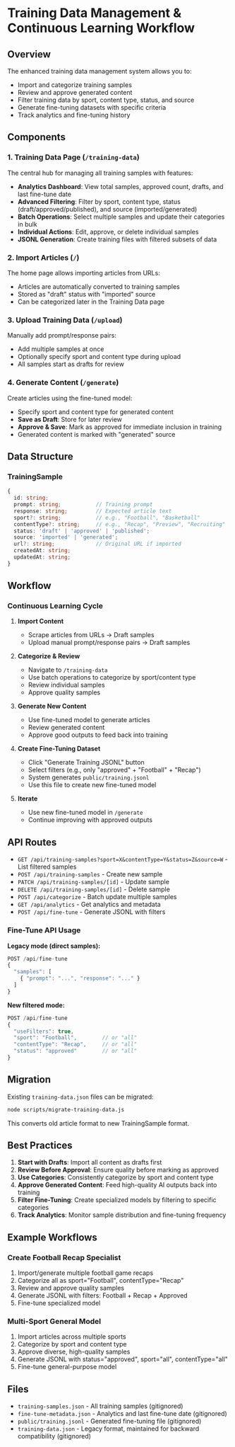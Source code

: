 # Training Data Management & Continuous Learning Workflow

## Overview

The enhanced training data management system allows you to:
- Import and categorize training samples
- Review and approve generated content
- Filter training data by sport, content type, status, and source
- Generate fine-tuning datasets with specific criteria
- Track analytics and fine-tuning history

## Components

### 1. Training Data Page (`/training-data`)

The central hub for managing all training samples with features:

- **Analytics Dashboard**: View total samples, approved count, drafts, and last fine-tune date
- **Advanced Filtering**: Filter by sport, content type, status (draft/approved/published), and source (imported/generated)
- **Batch Operations**: Select multiple samples and update their categories in bulk
- **Individual Actions**: Edit, approve, or delete individual samples
- **JSONL Generation**: Create training files with filtered subsets of data

### 2. Import Articles (`/`)

The home page allows importing articles from URLs:
- Articles are automatically converted to training samples
- Stored as "draft" status with "imported" source
- Can be categorized later in the Training Data page

### 3. Upload Training Data (`/upload`)

Manually add prompt/response pairs:
- Add multiple samples at once
- Optionally specify sport and content type during upload
- All samples start as drafts for review

### 4. Generate Content (`/generate`)

Create articles using the fine-tuned model:
- Specify sport and content type for generated content
- **Save as Draft**: Store for later review
- **Approve & Save**: Mark as approved for immediate inclusion in training
- Generated content is marked with "generated" source

## Data Structure

### TrainingSample

```typescript
{
  id: string;
  prompt: string;           // Training prompt
  response: string;         // Expected article text
  sport?: string;           // e.g., "Football", "Basketball"
  contentType?: string;     // e.g., "Recap", "Preview", "Recruiting"
  status: 'draft' | 'approved' | 'published';
  source: 'imported' | 'generated';
  url?: string;             // Original URL if imported
  createdAt: string;
  updatedAt: string;
}
```

## Workflow

### Continuous Learning Cycle

1. **Import Content**
   - Scrape articles from URLs → Draft samples
   - Upload manual prompt/response pairs → Draft samples

2. **Categorize & Review**
   - Navigate to `/training-data`
   - Use batch operations to categorize by sport/content type
   - Review individual samples
   - Approve quality samples

3. **Generate New Content**
   - Use fine-tuned model to generate articles
   - Review generated content
   - Approve good outputs to feed back into training

4. **Create Fine-Tuning Dataset**
   - Click "Generate Training JSONL" button
   - Select filters (e.g., only "approved" + "Football" + "Recap")
   - System generates `public/training.jsonl`
   - Use this file to create new fine-tuned model

5. **Iterate**
   - Use new fine-tuned model in `/generate`
   - Continue improving with approved outputs

## API Routes

- `GET /api/training-samples?sport=X&contentType=Y&status=Z&source=W` - List filtered samples
- `POST /api/training-samples` - Create new sample
- `PATCH /api/training-samples/[id]` - Update sample
- `DELETE /api/training-samples/[id]` - Delete sample
- `POST /api/categorize` - Batch update multiple samples
- `GET /api/analytics` - Get analytics and metadata
- `POST /api/fine-tune` - Generate JSONL with filters

### Fine-Tune API Usage

**Legacy mode (direct samples):**
```javascript
POST /api/fine-tune
{
  "samples": [
    { "prompt": "...", "response": "..." }
  ]
}
```

**New filtered mode:**
```javascript
POST /api/fine-tune
{
  "useFilters": true,
  "sport": "Football",        // or "all"
  "contentType": "Recap",     // or "all"
  "status": "approved"        // or "all"
}
```

## Migration

Existing `training-data.json` files can be migrated:

```bash
node scripts/migrate-training-data.js
```

This converts old article format to new TrainingSample format.

## Best Practices

1. **Start with Drafts**: Import all content as drafts first
2. **Review Before Approval**: Ensure quality before marking as approved
3. **Use Categories**: Consistently categorize by sport and content type
4. **Approve Generated Content**: Feed high-quality AI outputs back into training
5. **Filter Fine-Tuning**: Create specialized models by filtering to specific categories
6. **Track Analytics**: Monitor sample distribution and fine-tuning frequency

## Example Workflows

### Create Football Recap Specialist

1. Import/generate multiple football game recaps
2. Categorize all as sport="Football", contentType="Recap"
3. Review and approve quality samples
4. Generate JSONL with filters: Football + Recap + Approved
5. Fine-tune specialized model

### Multi-Sport General Model

1. Import articles across multiple sports
2. Categorize by sport and content type
3. Approve diverse, high-quality samples
4. Generate JSONL with status="approved", sport="all", contentType="all"
5. Fine-tune general-purpose model

## Files

- `training-samples.json` - All training samples (gitignored)
- `fine-tune-metadata.json` - Analytics and last fine-tune date (gitignored)
- `public/training.jsonl` - Generated fine-tuning file (gitignored)
- `training-data.json` - Legacy format, maintained for backward compatibility (gitignored)
